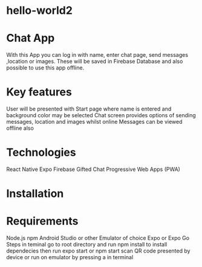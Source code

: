 # hello-world2
# Chat App #
With this App you can log in with name, enter chat page, send messages ,location or images. These will be saved in Firebase Database and also possible to use this app offline.

# Key features
User will be presented with Start page where name is entered and background color may be selected
Chat screen provides options of sending messages, location and images whilst online
Messages can be viewed offline also
# Technologies
React Native
Expo
Firebase
Gifted Chat
Progressive Web Apps (PWA)
# Installation
# Requirements
Node.js
npm
Android Studio or other Emulator of choice
Expo or Expo Go
Steps
in teminal go to root directory and run npm install to install dependecies
then run expo start or npm start
scan QR code presented by device or run on emulator by pressing a in terminal

